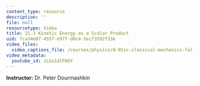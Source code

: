 ```yaml
---
content_type: resource
description: ''
file: null
resourcetype: Video
title: 21.3 Kinetic Energy as a Scalar Product
uid: 7ca34e07-4557-e97f-d0c4-5ecf3592f33e
video_files:
  video_captions_file: /courses/physics/8-01sc-classical-mechanics-fall-2016/week-7-kinetic-energy-and-work/21.3-kinetic-energy-as-a-scalar-product/21.3-kinetic-energy-as-a-scalar-product/zLGu1dlP0UY.vtt
video_metadata:
  youtube_id: zLGu1dlP0UY
---
```


**Instructor:** Dr. Peter Dourmashkin